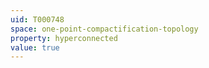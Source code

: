 ```yaml
---
uid: T000748
space: one-point-compactification-topology
property: hyperconnected
value: true
---
```

